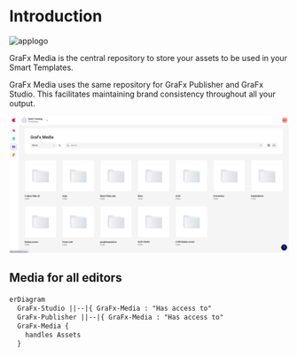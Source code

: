 # Introduction

![applogo](https://chilipublishdocs.imgix.net/logos/CHILI_LOGOS-Media-1.svg)

GraFx Media is the central repository to store your assets to be used in your Smart Templates.

GraFx Media uses the same repository for GraFx Publisher and GraFx Studio. This facilitates maintaining brand consistency throughout all your output.

![appscreen](dashboard.png)

## Media for all editors

``` mermaid
erDiagram
  GraFx-Studio ||--|{ GraFx-Media : "Has access to"
  GraFx-Publisher ||--|{ GraFx-Media : "Has access to"
  GraFx-Media {
  	handles Assets
  }  
```